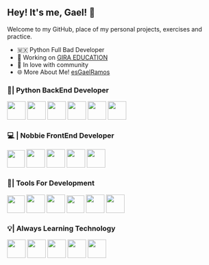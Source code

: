 ## Hey! It's me, Gael! 🦣
Welcome to my GitHub, place of my personal projects, exercises and practice. 
+ 🇲🇽 Python Full Bad Developer
+ 🚀 Working on [GIRA EDUCATION](https://giraprepa.com/) 
+ 🌱 In love with community
+ 🌐 More About Me! [esGaelRamos](https://esgaelramos.github.io/) 

### 🐍| Python BackEnd Developer
<img style="width:43px;" src="https://cdn.jsdelivr.net/gh/devicons/devicon/icons/python/python-original.svg" />  <img style="width:43px;" src="https://cdn.jsdelivr.net/gh/devicons/devicon/icons/django/django-plain.svg" />  <img style="width:43px;" src="https://cdn.jsdelivr.net/gh/devicons/devicon/icons/postgresql/postgresql-plain.svg" />  <img style="width:43px;" src="https://cdn.jsdelivr.net/gh/devicons/devicon/icons/fastapi/fastapi-original.svg" />  <img style="width:43px;" src="https://cdn.jsdelivr.net/gh/devicons/devicon/icons/mysql/mysql-original.svg" />  <img style="width:43px;" src="https://cdn.jsdelivr.net/gh/devicons/devicon/icons/flask/flask-original.svg" />

### 💻 | Nobbie FrontEnd Developer
<img style="width:41px;" src="https://cdn.jsdelivr.net/gh/devicons/devicon/icons/javascript/javascript-original.svg" />  <img style="width:43px;" src="https://cdn.jsdelivr.net/gh/devicons/devicon/icons/html5/html5-original.svg" />  <img style="width:43px;" src="https://cdn.jsdelivr.net/gh/devicons/devicon/icons/css3/css3-original.svg" />  <img style="width:43px;" src="https://cdn.jsdelivr.net/gh/devicons/devicon/icons/npm/npm-original-wordmark.svg" />  <img style="width:43px;" src="https://cdn.jsdelivr.net/gh/devicons/devicon/icons/nodejs/nodejs-original.svg" />

### 📌| Tools For Development 
<img style="width:41px;" src="https://cdn.jsdelivr.net/gh/devicons/devicon/icons/vscode/vscode-original.svg" />  <img style="width:43px;" src="https://cdn.jsdelivr.net/gh/devicons/devicon/icons/linux/linux-original.svg" />  <img style="width:43px;" src="https://cdn.jsdelivr.net/gh/devicons/devicon/icons/bash/bash-original.svg"/>  <img style="width:41px;" src="https://cdn.jsdelivr.net/gh/devicons/devicon/icons/git/git-original.svg" />  <img style="width:43px;" src="https://cdn.jsdelivr.net/gh/devicons/devicon/icons/digitalocean/digitalocean-original.svg" />  <img style="width:43px;" src="https://cdn.jsdelivr.net/gh/devicons/devicon/icons/docker/docker-original.svg" />

### 💡| Always Learning Technology
<img style="width:43px;" src="https://cdn.jsdelivr.net/gh/devicons/devicon/icons/numpy/numpy-original.svg" />  <img style="width:43px;" src="https://cdn.jsdelivr.net/gh/devicons/devicon/icons/pandas/pandas-original.svg" />  <img style="width:43px;" src="https://cdn.jsdelivr.net/gh/devicons/devicon/icons/vuejs/vuejs-original.svg" />  <img style="width:43px;" src="https://cdn.jsdelivr.net/gh/devicons/devicon/icons/mongodb/mongodb-original.svg" />  <img style="width:43px;" src="https://cdn.jsdelivr.net/gh/devicons/devicon/icons/terraform/terraform-original.svg" />
